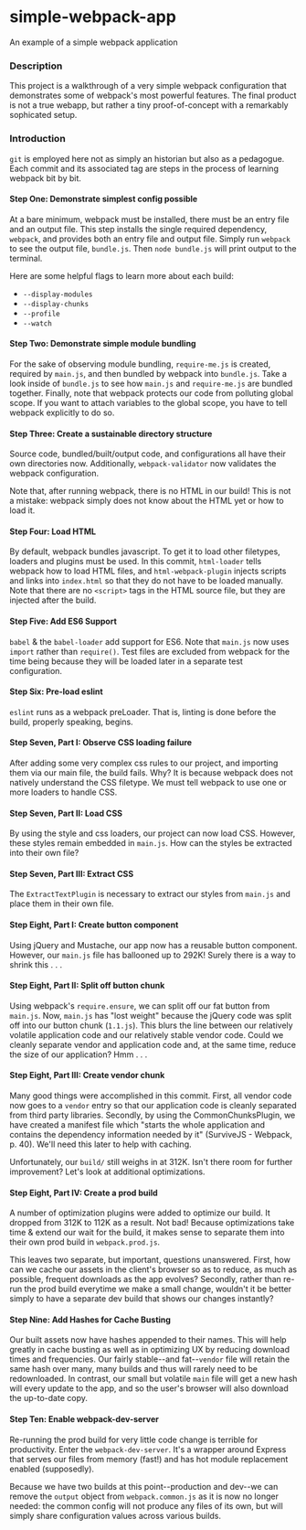 # simple-webpack-app
An example of a simple webpack application

### Description
This project is a walkthrough of a very simple webpack configuration that
demonstrates some of webpack's most powerful features. The final product is not
a true webapp, but rather a tiny proof-of-concept with a remarkably sophicated
setup.

### Introduction
`git` is employed here not as simply an historian but also as a pedagogue. Each
commit and its associated tag are steps in the process of learning webpack bit
by bit.

#### Step One: Demonstrate simplest config possible
At a bare minimum, webpack must be installed, there must be an entry
file and an output file. This step installs the single required
dependency, `webpack`, and provides both an entry file and output
file. Simply run `webpack` to see the output file, `bundle.js`. Then
`node bundle.js` will print output to the terminal.

Here are some helpful flags to learn more about each build:

* `--display-modules`
* `--display-chunks`
* `--profile`
* `--watch`

#### Step Two: Demonstrate simple module bundling

For the sake of observing module bundling, `require-me.js` is created,
required by `main.js`, and then bundled by webpack into `bundle.js`. Take a look
inside of `bundle.js` to see how `main.js` and `require-me.js` are bundled
together. Finally, note that webpack protects our code from polluting global
scope. If you want to attach variables to the global scope, you have to tell
webpack explicitly to do so.

#### Step Three: Create a sustainable directory structure

Source code, bundled/built/output code, and configurations all have
their own directories now. Additionally, `webpack-validator` now
validates the webpack configuration.

Note that, after running webpack, there is no HTML in our build! This is
not a mistake: webpack simply does not know about the HTML yet or how to
load it.

#### Step Four: Load HTML

By default, webpack bundles javascript. To get it to load other
filetypes, loaders and plugins must be used. In this commit, `html-loader`
tells webpack how to load HTML files, and `html-webpack-plugin`
injects scripts and links into `index.html` so that they do not have to
be loaded manually. Note that there are no `<script>` tags in the HTML
source file, but they are injected after the build.

#### Step Five: Add ES6 Support

`babel` & the `babel-loader` add support for ES6. Note that `main.js`
now uses `import` rather than `require()`. Test files are excluded from
webpack for the time being because they will be loaded later in a
separate test configuration.

#### Step Six: Pre-load eslint

`eslint` runs as a webpack preLoader. That is, linting is done before
the build, properly speaking, begins.

#### Step Seven, Part I: Observe CSS loading failure

After adding some very complex css rules to our project, and importing
them via our main file, the build fails. Why? It is because webpack does
not natively understand the CSS filetype. We must tell webpack to use
one or more loaders to handle CSS.

#### Step Seven, Part II: Load CSS

By using the style and css loaders, our project can now load CSS.
However, these styles remain embedded in `main.js`. How can the styles
be extracted into their own file?

#### Step Seven, Part III: Extract CSS

The `ExtractTextPlugin` is necessary to extract our styles from `main.js` and
place them in their own file.

#### Step Eight, Part I: Create button component

Using jQuery and Mustache, our app now has a reusable button component.
However, our `main.js` file has ballooned up to 292K! Surely there is a
way to shrink this . . .

#### Step Eight, Part II: Split off button chunk

Using webpack's `require.ensure`, we can split off our fat button from
`main.js`. Now, `main.js` has "lost weight" because the jQuery code
was split off into our button chunk (`1.1.js`). This blurs the line
between our relatively volatile application code and our relatively
stable vendor code. Could we cleanly separate vendor and application
code and, at the same time, reduce the size of our application? Hmm . . .

#### Step Eight, Part III: Create vendor chunk

Many good things were accomplished in this commit. First, all vendor
code now goes to a `vendor` entry so that our application code is cleanly
separated from third party libraries. Secondly, by using the
CommonChunksPlugin, we have created a manifest file which "starts the
whole application and contains the dependency information needed by it"
(SurviveJS - Webpack, p. 40). We'll need this later to help with
caching.

Unfortunately, our `build/` still weighs in at 312K. Isn't there room for
further improvement? Let's look at additional optimizations.

#### Step Eight, Part IV: Create a prod build

A number of optimization plugins were added to optimize our build. It
dropped from 312K to 112K as a result. Not bad! Because optimizations
take time & extend our wait for the build, it makes sense to separate
them into their own prod build in `webpack.prod.js`.

This leaves two separate, but important, questions unanswered. First,
how can we cache our assets in the client's browser so as to reduce, as
much as possible, frequent downloads as the app evolves? Secondly,
rather than re-run the prod build everytime we make a small change,
wouldn't it be better simply to have a separate dev build that shows our
changes instantly?

#### Step Nine: Add Hashes for Cache Busting

Our built assets now have hashes appended to their names. This will help
greatly in cache busting as well as in optimizing UX by reducing
download times and frequencies. Our fairly stable--and fat--`vendor` file will
retain the same hash over many, many builds and thus will rarely need to
be redownloaded. In contrast, our small but volatile `main` file will
get a new hash will every update to the app, and so the user's browser
will also download the up-to-date copy.

#### Step Ten: Enable webpack-dev-server

Re-running the prod build for very little code change is terrible for
productivity. Enter the `webpack-dev-server`. It's a wrapper around
Express that serves our files from memory (fast!) and has hot module
replacement enabled (supposedly).

Because we have two builds at this point--production and dev--we can
remove the `output` object from `webpack.common.js` as it is now no
longer needed: the common config will not produce any files of its own,
but will simply share configuration values across various builds.
